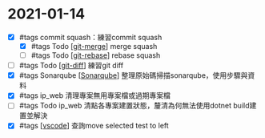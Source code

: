 # 2021-01-14

- [x] #tags commit squash：練習commit squash
    - [x] #tags Todo [[git-merge]] merge squash
    - [ ] #tags Todo [[git-rebase]] rebase squash
- [ ] #tags Todo [[git-diff]] 練習git diff
- [x] #tags Sonarqube [[Sonarqube]] 整理原始碼掃描sonarqube，使用步驟與資料
- [x] #tags ip_web 清理專案無用專案檔或過期專案檔
- [ ] #tags Todo ip_web 清點各專案建置狀態，釐清為何無法使用dotnet build建置並解決
- [x] #tags [[vscode]] 查詢move selected test to left

[//begin]: # "Autogenerated link references for markdown compatibility"
[git-merge]: ../../develop/tool/source-control/git/git-merge.md "Git Merge"
[git-rebase]: ../../develop/tool/source-control/git/git-rebase.md "Git Rebase"
[git-diff]: ../../develop/tool/source-control/git/git-diff.md "Git Diff"
[Sonarqube]: ../../develop/tool/scanner/sonarqube.md "Sonarqube"
[vscode]: ../../develop/tool/vscode/vscode.md "Vscode"
[//end]: # "Autogenerated link references"